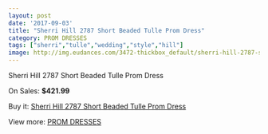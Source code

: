 ```yaml
---
layout: post
date: '2017-09-03'
title: "Sherri Hill 2787 Short Beaded Tulle Prom Dress"
category: PROM DRESSES
tags: ["sherri","tulle","wedding","style","hill"]
image: http://img.eudances.com/3472-thickbox_default/sherri-hill-2787-short-beaded-tulle-prom-dress.jpg
---
```

Sherri Hill 2787 Short Beaded Tulle Prom Dress

On Sales: **$421.99**
<a href="https://www.eudances.com/en/prom-dresses/1171-sherri-hill-2787-short-beaded-tulle-prom-dress.html"><amp-img layout="responsive" width="600" height="600" src="//img.eudances.com/3472-thickbox_default/sherri-hill-2787-short-beaded-tulle-prom-dress.jpg" alt="Sherri Hill 2787 Short Beaded Tulle Prom Dress 0" /></a>
<a href="https://www.eudances.com/en/prom-dresses/1171-sherri-hill-2787-short-beaded-tulle-prom-dress.html"><amp-img layout="responsive" width="600" height="600" src="//img.eudances.com/3477-thickbox_default/sherri-hill-2787-short-beaded-tulle-prom-dress.jpg" alt="Sherri Hill 2787 Short Beaded Tulle Prom Dress 1" /></a>
<a href="https://www.eudances.com/en/prom-dresses/1171-sherri-hill-2787-short-beaded-tulle-prom-dress.html"><amp-img layout="responsive" width="600" height="600" src="//img.eudances.com/3476-thickbox_default/sherri-hill-2787-short-beaded-tulle-prom-dress.jpg" alt="Sherri Hill 2787 Short Beaded Tulle Prom Dress 2" /></a>
<a href="https://www.eudances.com/en/prom-dresses/1171-sherri-hill-2787-short-beaded-tulle-prom-dress.html"><amp-img layout="responsive" width="600" height="600" src="//img.eudances.com/3475-thickbox_default/sherri-hill-2787-short-beaded-tulle-prom-dress.jpg" alt="Sherri Hill 2787 Short Beaded Tulle Prom Dress 3" /></a>
<a href="https://www.eudances.com/en/prom-dresses/1171-sherri-hill-2787-short-beaded-tulle-prom-dress.html"><amp-img layout="responsive" width="600" height="600" src="//img.eudances.com/3474-thickbox_default/sherri-hill-2787-short-beaded-tulle-prom-dress.jpg" alt="Sherri Hill 2787 Short Beaded Tulle Prom Dress 4" /></a>
<a href="https://www.eudances.com/en/prom-dresses/1171-sherri-hill-2787-short-beaded-tulle-prom-dress.html"><amp-img layout="responsive" width="600" height="600" src="//img.eudances.com/3473-thickbox_default/sherri-hill-2787-short-beaded-tulle-prom-dress.jpg" alt="Sherri Hill 2787 Short Beaded Tulle Prom Dress 5" /></a>

Buy it: [Sherri Hill 2787 Short Beaded Tulle Prom Dress](https://www.eudances.com/en/prom-dresses/1171-sherri-hill-2787-short-beaded-tulle-prom-dress.html "Sherri Hill 2787 Short Beaded Tulle Prom Dress")

View more: [PROM DRESSES](https://www.eudances.com/en/13-prom-dresses "PROM DRESSES")